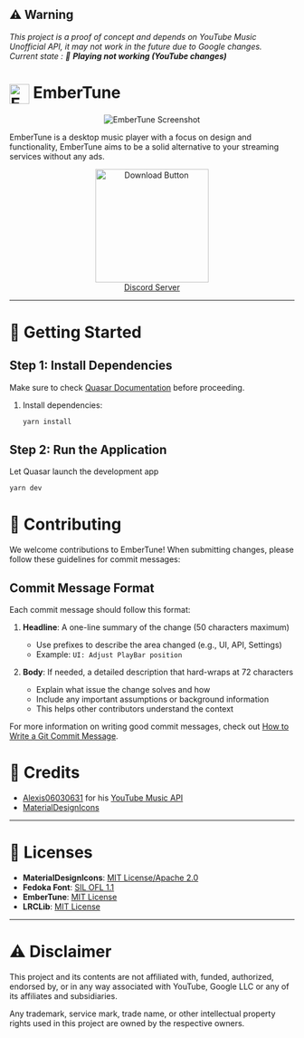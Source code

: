 ## ⚠️ Warning

_This project is a proof of concept and depends on YouTube Music Unofficial API, it may not work in the future due to Google changes._\
_Current state : 🔴 **Playing not working (YouTube changes)**_

# <img src="res/icon.png" alt="EmberTune Icon" width="35" height="35" style="vertical-align: middle;"> EmberTune

<div align="center">
    <img src="res/screenshot.png" alt="EmberTune Screenshot">
</div>

EmberTune is a desktop music player with a focus on design and functionality, EmberTune aims to be a solid alternative to your streaming services without any ads.

<div align="center">
    <a href="https://embertune.dylanakp.dev/">
        <img src="res/download.png" alt="Download Button" width="200">
    </a>
</div>

<div align="center"><a href="https://discord.gg/rQBba7a3Sv">Discord Server</a></div>

---

# 🚀 Getting Started

## Step 1: Install Dependencies

Make sure to check [Quasar Documentation](https://quasar.dev/start/quick-start/) before proceeding.

1. Install dependencies:
   ```bash
   yarn install
   ```

## Step 2: Run the Application

Let Quasar launch the development app

```bash
yarn dev
```

# 🤝 Contributing

We welcome contributions to EmberTune! When submitting changes, please follow these guidelines for commit messages:

## Commit Message Format

Each commit message should follow this format:

1. **Headline**: A one-line summary of the change (50 characters maximum)
   - Use prefixes to describe the area changed (e.g., UI, API, Settings)
   - Example: `UI: Adjust PlayBar position`

2. **Body**: If needed, a detailed description that hard-wraps at 72 characters
   - Explain what issue the change solves and how
   - Include any important assumptions or background information
   - This helps other contributors understand the context

For more information on writing good commit messages, check out [How to Write a Git Commit Message](https://cbea.ms/git-commit/).

# 🙌 Credits

- [Alexis06030631](https://github.com/Alexis06030631/) for his [YouTube Music API](https://github.com/Alexis06030631/yt_music_api)
- [MaterialDesignIcons](https://pictogrammers.com/library/mdi/)

---

# 📜 Licenses

- **MaterialDesignIcons**: [MIT License/Apache 2.0](https://pictogrammers.com/docs/general/license/)
- **Fedoka Font**: [SIL OFL 1.1](https://openfontlicense.org/)
- **EmberTune**: [MIT License](https://opensource.org/license/mit)
- **LRCLib**: [MIT License](https://github.com/tranxuanthang/lrclib/blob/main/LICENSE)

---

# ⚠️ Disclaimer

This project and its contents are not affiliated with, funded, authorized, endorsed by, or in any way associated with YouTube, Google LLC or any of its affiliates and subsidiaries.

Any trademark, service mark, trade name, or other intellectual property rights used in this project are owned by the respective owners.

